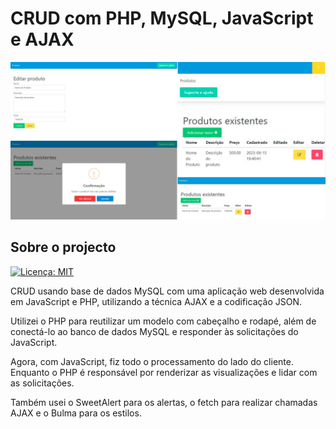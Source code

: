 # CRUD com PHP, MySQL, JavaScript e AJAX
![Capa](img/capa.JPG)
## Sobre o projecto
[![Licença: MIT](https://img.shields.io/badge/License-MIT-green.svg)](https://github.com/dorivaldongoma/CRUD-PHPJavascriptAJAXMySQL/blob/main/LICENSE)

CRUD usando base de dados MySQL com uma aplicação web desenvolvida em JavaScript e PHP, utilizando a técnica AJAX e a codificação JSON.

Utilizei o PHP para reutilizar um modelo com cabeçalho e rodapé, além de conectá-lo ao banco de dados MySQL e responder às solicitações do JavaScript.

Agora, com JavaScript, fiz todo o processamento do lado do cliente. Enquanto o PHP é responsável por renderizar as visualizações e lidar com as solicitações.

Também usei o SweetAlert para os alertas, o fetch para realizar chamadas AJAX e o Bulma para os estilos.